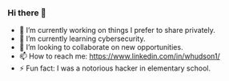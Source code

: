### Hi there 👋

- 🔭 I’m currently working on things I prefer to share privately.
- 🌱 I’m currently learning cybersecurity.
- 👯 I’m looking to collaborate on new opportunities.
- 📫 How to reach me: https://www.linkedin.com/in/whudson1/
- ⚡ Fun fact: I was a notorious hacker in elementary school.
